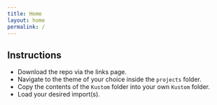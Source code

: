 ```yaml
---
title: Home
layout: home
permalink: /
---
```


## Instructions

 * Download the repo via the links page.
 * Navigate to the theme of your choice inside the `projects` folder.
 * Copy the contents of the `Kustom` folder into your own `Kustom` folder.
 * Load your desired import(s).

  
